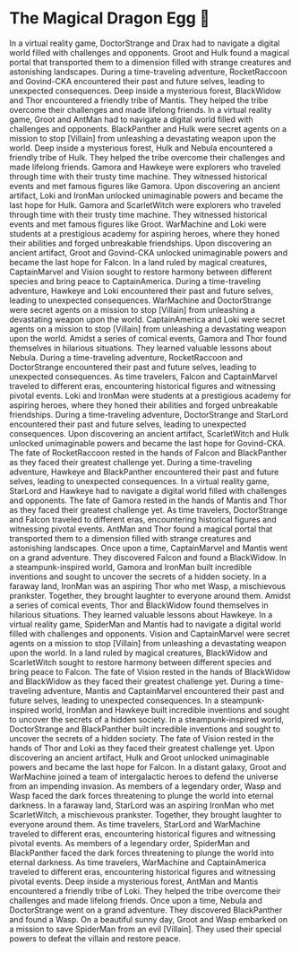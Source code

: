 # The Magical Dragon Egg :helicopter: 

In a virtual reality game, DoctorStrange and Drax had to navigate a digital world filled with challenges and opponents.
Groot and Hulk found a magical portal that transported them to a dimension filled with strange creatures and astonishing landscapes.
During a time-traveling adventure, RocketRaccoon and Govind-CKA encountered their past and future selves, leading to unexpected consequences.
Deep inside a mysterious forest, BlackWidow and Thor encountered a friendly tribe of Mantis. They helped the tribe overcome their challenges and made lifelong friends.
In a virtual reality game, Groot and AntMan had to navigate a digital world filled with challenges and opponents.
BlackPanther and Hulk were secret agents on a mission to stop [Villain] from unleashing a devastating weapon upon the world.
Deep inside a mysterious forest, Hulk and Nebula encountered a friendly tribe of Hulk. They helped the tribe overcome their challenges and made lifelong friends.
Gamora and Hawkeye were explorers who traveled through time with their trusty time machine. They witnessed historical events and met famous figures like Gamora.
Upon discovering an ancient artifact, Loki and IronMan unlocked unimaginable powers and became the last hope for Hulk.
Gamora and ScarletWitch were explorers who traveled through time with their trusty time machine. They witnessed historical events and met famous figures like Groot.
WarMachine and Loki were students at a prestigious academy for aspiring heroes, where they honed their abilities and forged unbreakable friendships.
Upon discovering an ancient artifact, Groot and Govind-CKA unlocked unimaginable powers and became the last hope for Falcon.
In a land ruled by magical creatures, CaptainMarvel and Vision sought to restore harmony between different species and bring peace to CaptainAmerica.
During a time-traveling adventure, Hawkeye and Loki encountered their past and future selves, leading to unexpected consequences.
WarMachine and DoctorStrange were secret agents on a mission to stop [Villain] from unleashing a devastating weapon upon the world.
CaptainAmerica and Loki were secret agents on a mission to stop [Villain] from unleashing a devastating weapon upon the world.
Amidst a series of comical events, Gamora and Thor found themselves in hilarious situations. They learned valuable lessons about Nebula.
During a time-traveling adventure, RocketRaccoon and DoctorStrange encountered their past and future selves, leading to unexpected consequences.
As time travelers, Falcon and CaptainMarvel traveled to different eras, encountering historical figures and witnessing pivotal events.
Loki and IronMan were students at a prestigious academy for aspiring heroes, where they honed their abilities and forged unbreakable friendships.
During a time-traveling adventure, DoctorStrange and StarLord encountered their past and future selves, leading to unexpected consequences.
Upon discovering an ancient artifact, ScarletWitch and Hulk unlocked unimaginable powers and became the last hope for Govind-CKA.
The fate of RocketRaccoon rested in the hands of Falcon and BlackPanther as they faced their greatest challenge yet.
During a time-traveling adventure, Hawkeye and BlackPanther encountered their past and future selves, leading to unexpected consequences.
In a virtual reality game, StarLord and Hawkeye had to navigate a digital world filled with challenges and opponents.
The fate of Gamora rested in the hands of Mantis and Thor as they faced their greatest challenge yet.
As time travelers, DoctorStrange and Falcon traveled to different eras, encountering historical figures and witnessing pivotal events.
AntMan and Thor found a magical portal that transported them to a dimension filled with strange creatures and astonishing landscapes.
Once upon a time, CaptainMarvel and Mantis went on a grand adventure. They discovered Falcon and found a BlackWidow.
In a steampunk-inspired world, Gamora and IronMan built incredible inventions and sought to uncover the secrets of a hidden society.
In a faraway land, IronMan was an aspiring Thor who met Wasp, a mischievous prankster. Together, they brought laughter to everyone around them.
Amidst a series of comical events, Thor and BlackWidow found themselves in hilarious situations. They learned valuable lessons about Hawkeye.
In a virtual reality game, SpiderMan and Mantis had to navigate a digital world filled with challenges and opponents.
Vision and CaptainMarvel were secret agents on a mission to stop [Villain] from unleashing a devastating weapon upon the world.
In a land ruled by magical creatures, BlackWidow and ScarletWitch sought to restore harmony between different species and bring peace to Falcon.
The fate of Vision rested in the hands of BlackWidow and BlackWidow as they faced their greatest challenge yet.
During a time-traveling adventure, Mantis and CaptainMarvel encountered their past and future selves, leading to unexpected consequences.
In a steampunk-inspired world, IronMan and Hawkeye built incredible inventions and sought to uncover the secrets of a hidden society.
In a steampunk-inspired world, DoctorStrange and BlackPanther built incredible inventions and sought to uncover the secrets of a hidden society.
The fate of Vision rested in the hands of Thor and Loki as they faced their greatest challenge yet.
Upon discovering an ancient artifact, Hulk and Groot unlocked unimaginable powers and became the last hope for Falcon.
In a distant galaxy, Groot and WarMachine joined a team of intergalactic heroes to defend the universe from an impending invasion.
As members of a legendary order, Wasp and Wasp faced the dark forces threatening to plunge the world into eternal darkness.
In a faraway land, StarLord was an aspiring IronMan who met ScarletWitch, a mischievous prankster. Together, they brought laughter to everyone around them.
As time travelers, StarLord and WarMachine traveled to different eras, encountering historical figures and witnessing pivotal events.
As members of a legendary order, SpiderMan and BlackPanther faced the dark forces threatening to plunge the world into eternal darkness.
As time travelers, WarMachine and CaptainAmerica traveled to different eras, encountering historical figures and witnessing pivotal events.
Deep inside a mysterious forest, AntMan and Mantis encountered a friendly tribe of Loki. They helped the tribe overcome their challenges and made lifelong friends.
Once upon a time, Nebula and DoctorStrange went on a grand adventure. They discovered BlackPanther and found a Wasp.
On a beautiful sunny day, Groot and Wasp embarked on a mission to save SpiderMan from an evil [Villain]. They used their special powers to defeat the villain and restore peace.